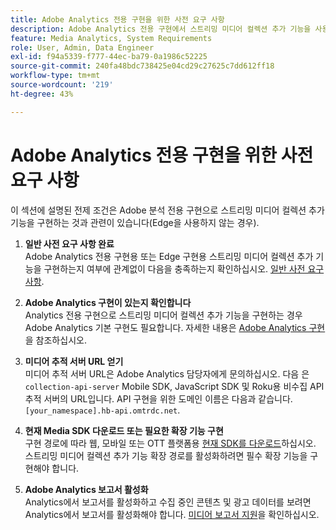 ```yaml
---
title: Adobe Analytics 전용 구현을 위한 사전 요구 사항
description: Adobe Analytics 전용 구현에서 스트리밍 미디어 컬렉션 추가 기능을 사용하기 위한 사전 요구 사항에 대해 알아봅니다
feature: Media Analytics, System Requirements
role: User, Admin, Data Engineer
exl-id: f94a5339-f777-44ec-ba79-0a1986c52225
source-git-commit: 240fa48bdc738425e04cd29c27625c7dd612ff18
workflow-type: tm+mt
source-wordcount: '219'
ht-degree: 43%

---
```


# Adobe Analytics 전용 구현을 위한 사전 요구 사항

이 섹션에 설명된 전제 조건은 Adobe 분석 전용 구현으로 스트리밍 미디어 컬렉션 추가 기능을 구현하는 것과 관련이 있습니다(Edge을 사용하지 않는 경우).

1. **일반 사전 요구 사항 완료**<br>
Adobe Analytics 전용 구현용 또는 Edge 구현용 스트리밍 미디어 컬렉션 추가 기능을 구현하는지 여부에 관계없이 다음을 충족하는지 확인하십시오. [일반 사전 요구 사항](/help/getting-started/prereqs.md).

1. **Adobe Analytics 구현이 있는지 확인합니다**<br>
Analytics 전용 구현으로 스트리밍 미디어 컬렉션 추가 기능을 구현하는 경우 Adobe Analytics 기본 구현도 필요합니다. 자세한 내용은 [Adobe Analytics 구현](https://experienceleague.adobe.com/docs/analytics/implementation/home.html)을 참조하십시오.

1. **미디어 추적 서버 URL 얻기**<br>
미디어 추적 서버 URL은 Adobe Analytics 담당자에게 문의하십시오. 다음 은 `collection-api-server` Mobile SDK, JavaScript SDK 및 Roku용 비수집 API 추적 서버의 URL입니다. API 구현을 위한 도메인 이름은 다음과 같습니다. `[your_namespace].hb-api.omtrdc.net`.

1. **현재 Media SDK 다운로드 또는 필요한 확장 기능 구현**<br>
구현 경로에 따라 웹, 모바일 또는 OTT 플랫폼용 [현재 SDK를 다운로드](/help/getting-started/download-sdks.md)하십시오. 스트리밍 미디어 컬렉션 추가 기능 확장 경로를 활성화하려면 필수 확장 기능을 구현해야 합니다.

1. **Adobe Analytics 보고서 활성화**<br>
Analytics에서 보고서를 활성화하고 수집 중인 콘텐츠 및 광고 데이터를 보려면 Analytics에서 보고서를 활성화해야 합니다. [미디어 보고서 지원](/help/reporting/media-reports-enable.md)을 확인하십시오.
